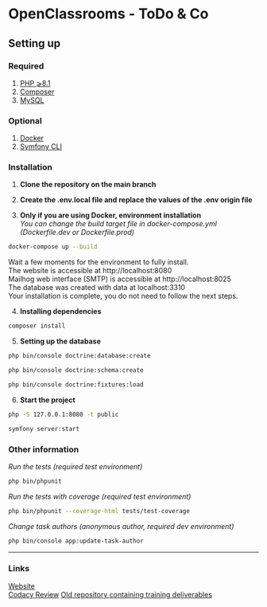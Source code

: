 # OpenClassrooms - ToDo & Co

## Setting up

### Required
1. [PHP ⩾8.1](https://www.php.net/downloads.php)
2. [Composer](https://getcomposer.org/download/)
3. [MySQL](https://www.mysql.com/fr/downloads/)

### Optional
1. [Docker](https://www.docker.com/)
2. [Symfony CLI](https://symfony.com/download)

### Installation
1. **Clone the repository on the main branch**

2. **Create the .env.local file and replace the values of the .env origin file**

3. **Only if you are using Docker, environment installation** \
*You can change the build target file in docker-compose.yml (Dockerfile.dev or Dockerfile.prod)*
```bash
docker-compose up --build
```
Wait a few moments for the environment to fully install. \
The website is accessible at http://localhost:8080 \
Mailhog web interface (SMTP) is accessible at http://localhost:8025 \
The database was created with data at localhost:3310 \
Your installation is complete, you do not need to follow the next steps.

4. **Installing dependencies**
```bash
composer install
```

5. **Setting up the database**
```bash
php bin/console doctrine:database:create
```
```bash
php bin/console doctrine:schema:create
```
```bash
php bin/console doctrine:fixtures:load
```

6. **Start the project**
```bash
php -S 127.0.0.1:8080 -t public
```
```bash
symfony server:start
```

### Other information
*Run the tests (required test environment)*
```bash
php bin/phpunit
```
*Run the tests with coverage (required test environment)*
```bash
php bin/phpunit --coverage-html tests/test-coverage
```
*Change task authors (anonymous author, required dev environment)*
```bash
php bin/console app:update-task-author
```

--- --- ---

### Links
[Website](https://www.formation.todoandco.gaelpaquien.com)\
[Codacy Review](https://app.codacy.com/gh/Galuss1/openclassrooms-todo-and-co/dashboard)
[Old repository containing training deliverables](https://github.com/Galuss1/openclassrooms-archive/tree/main/php-symfony-application-developer/project-8)
